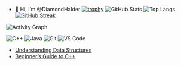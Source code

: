 - 👋 Hi, I’m @DiamondHalder
[![trophy](https://github-profile-trophy.vercel.app/?username=DiamondHalder&theme=default)](https://github.com/ryo-ma/github-profile-trophy)
![GitHub Stats](https://github-readme-stats.vercel.app/api?username=DiamondHalder&show_icons=true)
![Top Langs](https://github-readme-stats.vercel.app/api/top-langs/?username=DiamondHalder&layout=compact)
[![GitHub Streak](https://github-readme-streak-stats.herokuapp.com/?user=DiamondHalder&theme=light)](https://github.com/DenverCoder1/github-readme-streak-stats)

![Activity Graph](https://github-readme-activity-graph.cyclic.app/graph?username=DiamondHalder&theme=react)


![C++](https://img.shields.io/badge/-C++-00599C?style=flat&logo=c%2B%2B&logoColor=white)
![Java](https://img.shields.io/badge/-Java-007396?style=flat&logo=java&logoColor=white)
![Git](https://img.shields.io/badge/-Git-F05032?style=flat&logo=git&logoColor=white)
![VS Code](https://img.shields.io/badge/-VS%20Code-007ACC?style=flat&logo=visual-studio-code&logoColor=white)

- [Understanding Data Structures](https://yourblog.com/data-structures)
- [Beginner’s Guide to C++](https://yourblog.com/cpp-beginners)





<!---
DiamondHalder/DiamondHalder is a ✨ special ✨ repository because its `README.md` (this file) appears on your GitHub profile.
You can click the Preview link to take a look at your changes.
--->
